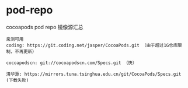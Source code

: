 # pod-repo
cocoapods pod repo 镜像源汇总
```
亲测可用
coding: https://git.coding.net/jasper/CocoaPods.git （由于超过1G仓库限制，不再更新）

cocoapodscn: git://cocoapodscn.com/Specs.git （快）

清华源: https://mirrors.tuna.tsinghua.edu.cn/git/CocoaPods/Specs.git (下载失败)
```
